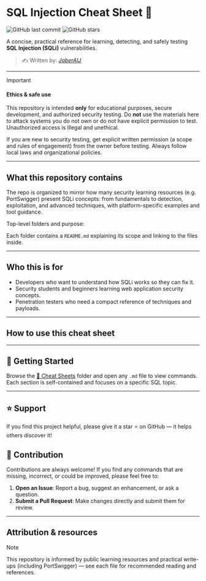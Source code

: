 # SQL Injection Cheat Sheet 📘

![GitHub last commit](https://img.shields.io/github/last-commit/JaberAlJ/sqli-cheat-sheet)
![GitHub stars](https://img.shields.io/github/stars/JaberAlJ/sqli-cheat-sheet?style=social)

A concise, practical reference for learning, detecting, and safely testing **SQL Injection (SQLi)** vulnerabilities.

> ✍️ Written by: [*JaberAlJ*](https://github.com/JaberAlJ)

---

> [!IMPORTANT]
> #### **Ethics & safe use**
> This repository is intended **only** for educational purposes, secure development, and authorized security testing. Do **not** use the materials here to attack systems you do not own or do not have explicit permission to test. Unauthorized access is illegal and unethical.
>
>If you are new to security testing, get explicit written permission (a scope and rules of engagement) from the owner before testing. Always follow local laws and organizational policies.

---

## What this repository contains

The repo is organized to mirror how many security learning resources (e.g. PortSwigger) present SQLi concepts: from fundamentals to detection, exploitation, and advanced techniques, with platform-specific examples and tool guidance.

Top-level folders and purpose:



Each folder contains a `README.md` explaining its scope and linking to the files inside.

---

## Who this is for

* Developers who want to understand how SQLi works so they can fix it.
* Security students and beginners learning web application security concepts.
* Penetration testers who need a compact reference of techniques and payloads.

---

## How to use this cheat sheet



---

## 🚀 Getting Started
Browse the [📂 Cheat Sheets](./Cheat%20Sheets) folder and open any `.md` file to view commands.  
Each section is self-contained and focuses on a specific SQL topic.

---

## ⭐ Support
If you find this project helpful, please give it a star ⭐ on GitHub — it helps others discover it!

## 👋 Contribution

Contributions are always welcome! If you find any commands that are missing, incorrect, or could be improved, please feel free to:

1. **Open an Issue**: Report a bug, suggest an enhancement, or ask a question.
2. **Submit a Pull Request**: Make changes directly and submit them for review.

---

## Attribution & resources

> [!NOTE]
> This repository is informed by public learning resources and practical write-ups (including PortSwigger) — see each file for recommended reading and references.
